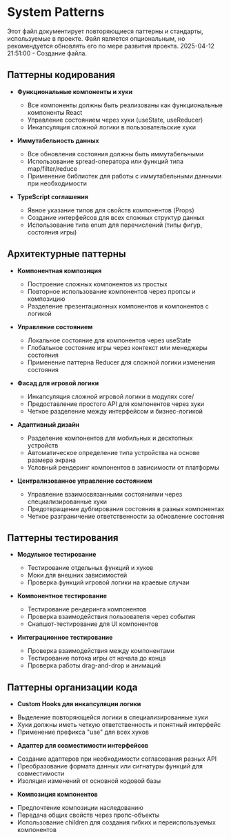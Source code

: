 # System Patterns

Этот файл документирует повторяющиеся паттерны и стандарты, используемые в проекте.
Файл является опциональным, но рекомендуется обновлять его по мере развития проекта.
2025-04-12 21:51:00 - Создание файла.

## Паттерны кодирования

* **Функциональные компоненты и хуки**
  - Все компоненты должны быть реализованы как функциональные компоненты React
  - Управление состоянием через хуки (useState, useReducer)
  - Инкапсуляция сложной логики в пользовательские хуки

* **Иммутабельность данных**
  - Все обновления состояния должны быть иммутабельными
  - Использование spread-оператора или функций типа map/filter/reduce
  - Применение библиотек для работы с иммутабельными данными при необходимости

* **TypeScript соглашения**
  - Явное указание типов для свойств компонентов (Props)
  - Создание интерфейсов для всех сложных структур данных
  - Использование типа enum для перечислений (типы фигур, состояния игры)

## Архитектурные паттерны

* **Компонентная композиция**
  - Построение сложных компонентов из простых
  - Повторное использование компонентов через пропсы и композицию
  - Разделение презентационных компонентов и компонентов с логикой

* **Управление состоянием**
  - Локальное состояние для компонентов через useState
  - Глобальное состояние игры через контекст или менеджеры состояния
  - Применение паттерна Reducer для сложной логики изменения состояния

* **Фасад для игровой логики**
  - Инкапсуляция сложной игровой логики в модулях core/
  - Предоставление простого API для компонентов через хуки
  - Четкое разделение между интерфейсом и бизнес-логикой
  
* **Адаптивный дизайн**
  - Разделение компонентов для мобильных и десктопных устройств
  - Автоматическое определение типа устройства на основе размера экрана
  - Условный рендеринг компонентов в зависимости от платформы

* **Централизованное управление состоянием**
  - Управление взаимосвязанными состояниями через специализированные хуки
  - Предотвращение дублирования состояния в разных компонентах
  - Четкое разграничение ответственности за обновление состояния

## Паттерны тестирования

* **Модульное тестирование**
  - Тестирование отдельных функций и хуков
  - Моки для внешних зависимостей
  - Проверка функций игровой логики на краевые случаи

* **Компонентное тестирование**
  - Тестирование рендеринга компонентов
  - Проверка взаимодействия пользователя через события
  - Снапшот-тестирование для UI компонентов

* **Интеграционное тестирование**
  - Проверка взаимодействия между компонентами
  - Тестирование потока игры от начала до конца
  - Проверка работы drag-and-drop и анимаций

## Паттерны организации кода

* **Custom Hooks для инкапсуляции логики**
 - Выделение повторяющейся логики в специализированные хуки
 - Хуки должны иметь четкую ответственность и понятный интерфейс
 - Применение префикса "use" для всех хуков

* **Адаптер для совместимости интерфейсов**
 - Создание адаптеров при необходимости согласования разных API
 - Преобразование формата данных или сигнатуры функций для совместимости
 - Изоляция изменений от основной кодовой базы

* **Композиция компонентов**
 - Предпочтение композиции наследованию
 - Передача общих свойств через пропс-объекты
 - Использование children для создания гибких и переиспользуемых компонентов